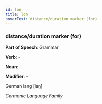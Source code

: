 ```yaml
---
id: lon
title: lon
hoverText: distance/duration marker (for)
---
```


### distance/duration marker (for)

**Part of Speech**: Grammar

**Verb**: -

**Noun**: -

**Modifier**: -

German lang [laŋ]

*Germanic Language Family*